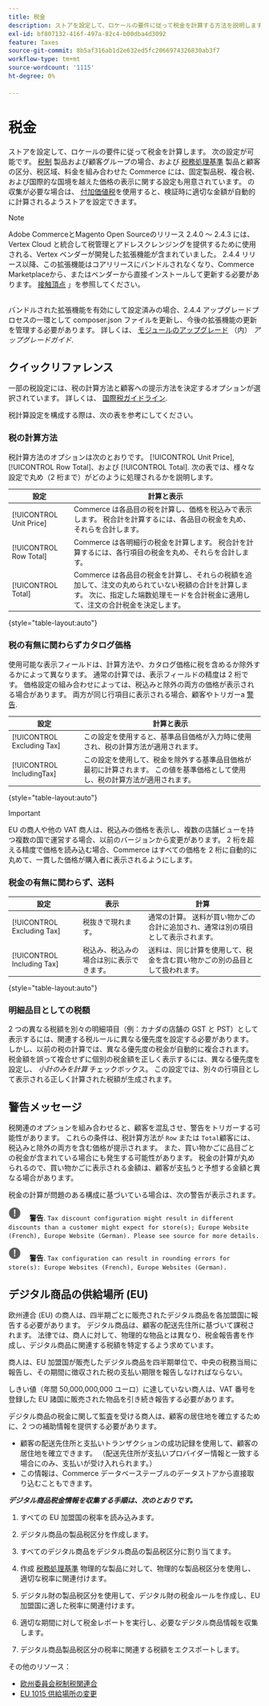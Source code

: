 ```yaml
---
title: 税金
description: ストアを設定して、ロケールの要件に従って税金を計算する方法を説明します。
exl-id: bf807132-416f-497a-82c4-b00dba4d3092
feature: Taxes
source-git-commit: 8b5af316ab1d2e632ed5fc2066974326830ab3f7
workflow-type: tm+mt
source-wordcount: '1115'
ht-degree: 0%

---
```


# 税金

ストアを設定して、ロケールの要件に従って税金を計算します。 次の設定が可能です。 [税制](tax-class.md) 製品および顧客グループの場合、および [税務処理基準](tax-rules.md) 製品と顧客の区分、税区域、料金を組み合わせた Commerce には、固定製品税、複合税、および国際的な国境を越えた価格の表示に関する設定も用意されています。 の収集が必要な場合は、 [付加価値税](vat.md)を使用すると、検証時に適切な金額が自動的に計算されるようストアを設定できます。

>[!NOTE]
>
>Adobe CommerceとMagento Open Sourceのリリース 2.4.0 ～ 2.4.3 には、Vertex Cloud と統合して税管理とアドレスクレンジングを提供するために使用される、Vertex ベンダーが開発した拡張機能が含まれていました。 2.4.4 リリース以降、この拡張機能はコアリリースにバンドルされなくなり、Commerce Marketplaceから、またはベンダーから直接インストールして更新する必要があります。 [接触頂点](https://marketplace.magento.com/partner/vertex_inc) 」を参照してください。<br><br>
>
>バンドルされた拡張機能を有効にして設定済みの場合、2.4.4 アップグレードプロセスの一環として composer.json ファイルを更新し、今後の拡張機能の更新を管理する必要があります。 詳しくは、 [モジュールのアップグレード](https://experienceleague.adobe.com/docs/commerce-operations/upgrade-guide/modules/upgrade.html) （内） _アップグレードガイド_.

## クイックリファレンス

一部の税設定には、税の計算方法と顧客への提示方法を決定するオプションが選択されています。 詳しくは、 [国際税ガイドライン](international-tax-guidelines.md).

税計算設定を構成する際は、次の表を参考にしてください。

### 税の計算方法

税計算方法のオプションは次のとおりです。 [!UICONTROL Unit Price], [!UICONTROL Row Total]、および [!UICONTROL Total]. 次の表では、様々な設定で丸め（2 桁まで）がどのように処理されるかを説明します。

| 設定 | 計算と表示 |
|--- |--- |
| [!UICONTROL Unit Price] | Commerce は各品目の税を計算し、価格を税込みで表示します。 税合計を計算するには、各品目の税金を丸め、それらを合計します。 |
| [!UICONTROL Row Total] | Commerce は各明細行の税金を計算します。 税合計を計算するには、各行項目の税金を丸め、それらを合計します。 |
| [!UICONTROL Total] | Commerce は各品目の税金を計算し、それらの税額を追加して、注文の丸められていない税額の合計を計算します。 次に、指定した端数処理モードを合計税金に適用して、注文の合計税金を決定します。 |

{style="table-layout:auto"}

### 税の有無に関わらずカタログ価格

使用可能な表示フィールドは、計算方法や、カタログ価格に税を含めるか除外するかによって異なります。 通常の計算では、表示フィールドの精度は 2 桁です。 価格設定の組み合わせによっては、税込みと除外の両方の価格が表示される場合があります。 両方が同じ行項目に表示される場合、顧客やトリガーa [警告](taxes.md#warning-messages).

| 設定 | 計算と表示 |
|--- |--- |
| [!UICONTROL Excluding Tax] | この設定を使用すると、基準品目価格が入力時に使用され、税の計算方法が適用されます。 |
| [!UICONTROL IncludingTax] | この設定を使用して、税金を除外する基準品目価格が最初に計算されます。 この値を基準価格として使用し、税の計算方法が適用されます。 |

{style="table-layout:auto"}

>[!IMPORTANT]
>
>EU の商人や他の VAT 商人は、税込みの価格を表示し、複数の店舗ビューを持つ複数の国で運営する場合、以前のバージョンから変更があります。 2 桁を超える精度で価格を読み込む場合、Commerce はすべての価格を 2 桁に自動的に丸めて、一貫した価格が購入者に表示されるようにします。

### 税金の有無に関わらず、送料

| 設定 | 表示 | 計算 |
|--- |--- |--- |
| [!UICONTROL Excluding Tax] | 税抜きで現れます。 | 通常の計算。 送料が買い物かごの合計に追加され、通常は別の項目として表示されます。 |
| [!UICONTROL Including Tax] | 税込み、税込みの場合は別に表示できます。 | 送料は、同じ計算を使用して、税金を含む買い物かごの別の品目として扱われます。 |

{style="table-layout:auto"}

### 明細品目としての税額

2 つの異なる税額を別々の明細項目（例：カナダの店舗の GST と PST）として表示するには、関連する税ルールに異なる優先度を設定する必要があります。 しかし、以前の税の計算では、異なる優先度の税金が自動的に複合されます。 税金額を誤って複合せずに個別の税金額を正しく表示するには、異なる優先度を設定し、 _小計のみを計算_ チェックボックス。 この設定では、別々の行項目として表示される正しく計算された税額が生成されます。

## 警告メッセージ

税関連のオプションを組み合わせると、顧客を混乱させ、警告をトリガーする可能性があります。 これらの条件は、税計算方法が `Row` または `Total`顧客には、税込みと除外の両方を含む価格が提示されます。 また、買い物かごに品目ごとの税金が含まれている場合にも発生する可能性があります。 税金の計算が丸められるので、買い物かごに表示される金額は、顧客が支払うと予想する金額と異なる場合があります。

税金の計算が問題のある構成に基づいている場合は、次の警告が表示されます。

![感嘆符](../assets/icon-warning.png) **警告**. `Tax discount configuration might result in different discounts than a customer might expect for store(s); Europe Website (French), Europe Website (German). Please see source for more details.`

![感嘆符](../assets/icon-warning.png) **警告**. `Tax configuration can result in rounding errors for store(s): Europe Websites (French), Europe Websites (German).`

## デジタル商品の供給場所 (EU)

欧州連合 (EU) の商人は、四半期ごとに販売されたデジタル商品を各加盟国に報告する必要があります。 デジタル商品は、顧客の配送先住所に基づいて課税されます。 法律では、商人に対して、物理的な物品とは異なり、税金報告書を作成し、デジタル商品に関連する税額を特定するよう求めています。

商人は、EU 加盟国が販売したデジタル商品を四半期単位で、中央の税務当局に報告し、その期間に徴収された税の支払い期限を報告しなければならない。

しきい値（年間 50,000,000,000 ユーロ）に達していない商人は、VAT 番号を登録した EU 諸国に販売された物品を引き続き報告する必要があります。

デジタル商品の税金に関して監査を受ける商人は、顧客の居住地を確立するために、2 つの補助情報を提供する必要があります。

- 顧客の配送先住所と支払いトランザクションの成功記録を使用して、顧客の居住地を確立できます。 （配送先住所が支払いプロバイダー情報と一致する場合にのみ、支払いが受け入れられます。）
- この情報は、Commerce データベーステーブルのデータストアから直接取り込むこともできます。

_**デジタル商品税金情報を収集する手順は、次のとおりです。**_

1. すべての EU 加盟国の税率を読み込みます。

1. デジタル商品の製品税区分を作成します。

1. すべてのデジタル商品をデジタル商品の製品税区分に割り当てます。

1. 作成 [税務処理基準](tax-rules.md) 物理的な製品に対して、物理的な製品税区分を使用し、適切な税率に関連付けます。

1. デジタル財の製品税区分を使用して、デジタル財の税金ルールを作成し、EU 加盟国に適した税率に関連付けます。

1. 適切な期間に対して税金レポートを実行し、必要なデジタル商品情報を収集します。

1. デジタル商品製品税区分の税率に関連する税額をエクスポートします。

その他のリソース：

- [欧州委員会税制税関連合][1]
- [EU 1015 供給場所の変更][2]

[1]: https://europa.eu/youreurope/business/taxation/vat/vat-rules-rates/index_en.htm
[2]: https://www2.deloitte.com/global/en/services/tax.html
